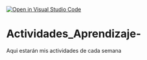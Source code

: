 [![Open in Visual Studio Code](https://classroom.github.com/assets/open-in-vscode-c66648af7eb3fe8bc4f294546bfd86ef473780cde1dea487d3c4ff354943c9ae.svg)](https://classroom.github.com/online_ide?assignment_repo_id=8533481&assignment_repo_type=AssignmentRepo)
# Actividades_Aprendizaje-
Aqui estarán mis actividades de cada semana
